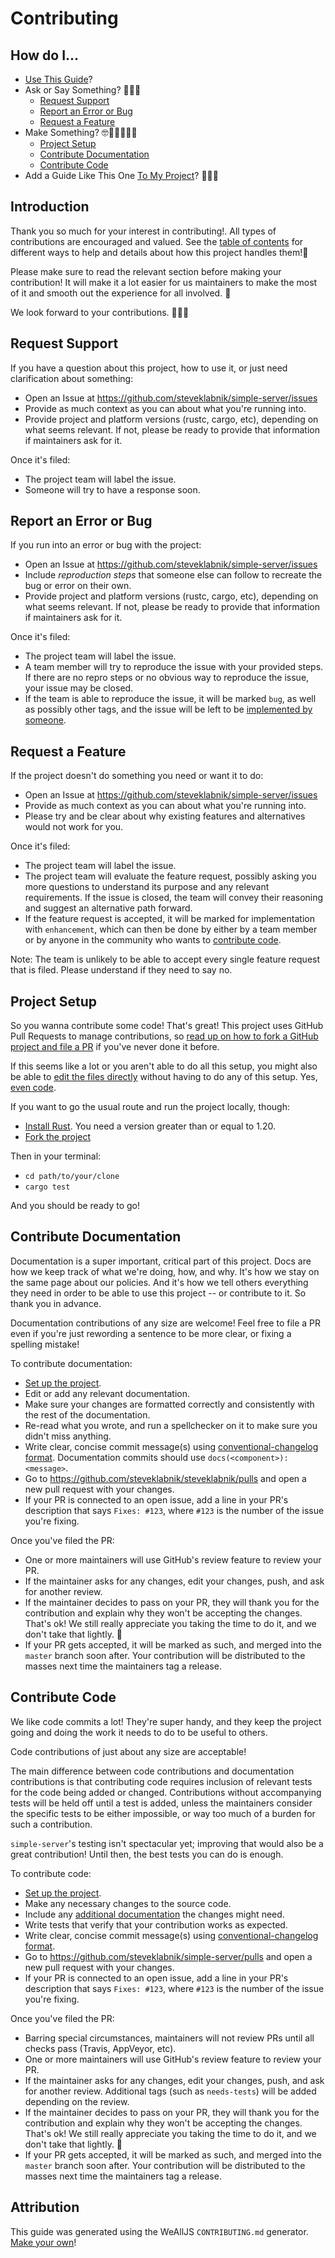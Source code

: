 # Contributing

## How do I... <a name="toc"></a>

* [Use This Guide](#introduction)?
* Ask or Say Something? 🤔🐛😱
  * [Request Support](#request-support)
  * [Report an Error or Bug](#report-an-error-or-bug)
  * [Request a Feature](#request-a-feature)
* Make Something? 🤓👩🏽‍💻📜🍳
  * [Project Setup](#project-setup)
  * [Contribute Documentation](#contribute-documentation)
  * [Contribute Code](#contribute-code)
* Add a Guide Like This One [To My Project](#attribution)? 🤖😻👻

## Introduction

Thank you so much for your interest in contributing!. All types of
contributions are encouraged and valued. See the [table of contents](#toc)
for different ways to help and details about how this project handles them!📝

Please make sure to read the relevant section before making your
contribution! It will make it a lot easier for us maintainers to make the
most of it and smooth out the experience for all involved. 💚

We look forward to your contributions. 🙌🏾✨

## Request Support

If you have a question about this project, how to use it, or just need
clarification about something:

* Open an Issue at https://github.com/steveklabnik/simple-server/issues
* Provide as much context as you can about what you're running into.
* Provide project and platform versions (rustc, cargo, etc), depending on what
  seems relevant. If not, please be ready to provide that information if
  maintainers ask for it.

Once it's filed:

* The project team will label the issue.
* Someone will try to have a response soon.

## Report an Error or Bug

If you run into an error or bug with the project:

* Open an Issue at https://github.com/steveklabnik/simple-server/issues
* Include *reproduction steps* that someone else can follow to recreate the bug or error on their own.
* Provide project and platform versions (rustc, cargo, etc), depending on what
  seems relevant. If not, please be ready to provide that information if
  maintainers ask for it.

Once it's filed:

* The project team will label the issue.
* A team member will try to reproduce the issue with your provided steps. If
  there are no repro steps or no obvious way to reproduce the issue, your issue
  may be closed.
* If the team is able to reproduce the issue, it will be marked `bug`, as well
  as possibly other tags, and the issue will be left to be [implemented by
  someone](#contribute-code).

## Request a Feature

If the project doesn't do something you need or want it to do:

* Open an Issue at https://github.com/steveklabnik/simple-server/issues
* Provide as much context as you can about what you're running into.
* Please try and be clear about why existing features and alternatives would not work for you.

Once it's filed:

* The project team will label the issue.
* The project team will evaluate the feature request, possibly asking you more
  questions to understand its purpose and any relevant requirements. If the
  issue is closed, the team will convey their reasoning and suggest an
  alternative path forward.
* If the feature request is accepted, it will be marked for implementation with
  `enhancement`, which can then be done by either by a team member or by
  anyone in the community who wants to [contribute code](#contribute-code).

Note: The team is unlikely to be able to accept every single feature request
that is filed. Please understand if they need to say no.

## Project Setup

So you wanna contribute some code! That's great! This project uses GitHub
Pull Requests to manage contributions, so [read up on how to fork a GitHub
project and file a PR](https://guides.github.com/activities/forking) if
you've never done it before.

If this seems like a lot or you aren't able to do all this setup, you might
also be able to [edit the files
directly](https://help.github.com/articles/editing-files-in-another-user-s-repository/)
without having to do any of this setup. Yes, [even code](#contribute-code).

If you want to go the usual route and run the project locally, though:

* [Install Rust](https://www.rust-lang.org/en-US/install.html). You need a
  version greater than or equal to 1.20.
* [Fork the project](https://guides.github.com/activities/forking/#fork)

Then in your terminal:

* `cd path/to/your/clone`
* `cargo test`

And you should be ready to go!

## Contribute Documentation

Documentation is a super important, critical part of this project. Docs are
how we keep track of what we're doing, how, and why. It's how we stay on the
same page about our policies. And it's how we tell others everything they
need in order to be able to use this project -- or contribute to it. So thank
you in advance.

Documentation contributions of any size are welcome! Feel free to file a PR
even if you're just rewording a sentence to be more clear, or fixing a
spelling mistake!

To contribute documentation:

* [Set up the project](#project-setup).
* Edit or add any relevant documentation.
* Make sure your changes are formatted correctly and consistently with the rest
  of the documentation.
* Re-read what you wrote, and run a spellchecker on it to make sure you didn't
  miss anything.
* Write clear, concise commit message(s) using [conventional-changelog
  format](https://github.com/conventional-changelog/conventional-changelog-angular/blob/master/convention.md).
  Documentation commits should use `docs(<component>): <message>`.
* Go to https://github.com/steveklabnik/steveklabnik/pulls and open a new pull request with your changes.
* If your PR is connected to an open issue, add a line in your PR's description
  that says `Fixes: #123`, where `#123` is the number of the issue you're
  fixing.

Once you've filed the PR:

* One or more maintainers will use GitHub's review feature to review your PR.
* If the maintainer asks for any changes, edit your changes, push, and ask for
  another review.
* If the maintainer decides to pass on your PR, they will thank you for the
  contribution and explain why they won't be accepting the changes. That's ok!
  We still really appreciate you taking the time to do it, and we don't take
  that lightly. 💚
* If your PR gets accepted, it will be marked as such, and merged into the
  `master` branch soon after. Your contribution will be distributed to the
  masses next time the maintainers tag a release.

## Contribute Code

We like code commits a lot! They're super handy, and they keep the project
going and doing the work it needs to do to be useful to others.

Code contributions of just about any size are acceptable!

The main difference between code contributions and documentation
contributions is that contributing code requires inclusion of relevant tests
for the code being added or changed. Contributions without accompanying tests
will be held off until a test is added, unless the maintainers consider the
specific tests to be either impossible, or way too much of a burden for such
a contribution.

`simple-server`'s testing isn't spectacular yet; improving that would also be
a great contribution! Until then, the best tests you can do is enough.

To contribute code:

* [Set up the project](#project-setup).
* Make any necessary changes to the source code.
* Include any [additional documentation](#contribute-documentation) the changes
  might need.
* Write tests that verify that your contribution works as expected.
* Write clear, concise commit message(s) using [conventional-changelog
  format](https://github.com/conventional-changelog/conventional-changelog-angular/blob/master/convention.md).
* Go to https://github.com/steveklabnik/simple-server/pulls and open a new pull
  request with your changes.
* If your PR is connected to an open issue, add a line in your PR's description
  that says `Fixes: #123`, where `#123` is the number of the issue you're
  fixing.

Once you've filed the PR:

* Barring special circumstances, maintainers will not review PRs until all
  checks pass (Travis, AppVeyor, etc).
* One or more maintainers will use GitHub's review feature to review your PR.
* If the maintainer asks for any changes, edit your changes, push, and ask for
  another review. Additional tags (such as `needs-tests`) will be added
  depending on the review.
* If the maintainer decides to pass on your PR, they will thank you for the
  contribution and explain why they won't be accepting the changes. That's ok!
  We still really appreciate you taking the time to do it, and we don't take
  that lightly. 💚
* If your PR gets accepted, it will be marked as such, and merged into the
  `master` branch soon after. Your contribution will be distributed to the
  masses next time the maintainers tag a release.

## Attribution

This guide was generated using the WeAllJS `CONTRIBUTING.md` generator. [Make
your own](https://npm.im/weallcontribute)!
